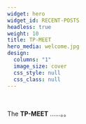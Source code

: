 ```yaml
---
widget: hero
widget_id: RECENT-POSTS
headless: true
weight: 10
title: TP-MEET
hero_media: welcome.jpg
design:
  columns: "1"
  image_size: cover
  css_style: null
  css_class: null
---
```

<br>

The **TP-MEET** ......。。